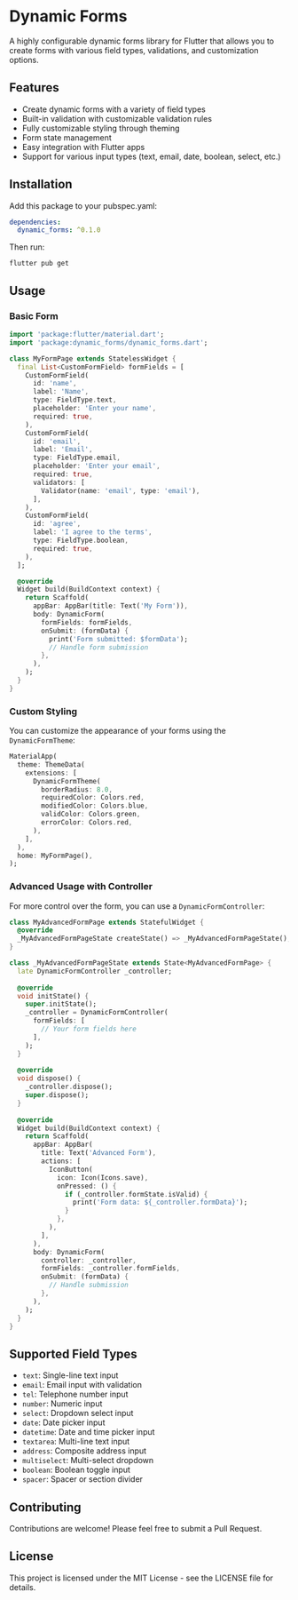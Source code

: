 # Dynamic Forms

A highly configurable dynamic forms library for Flutter that allows you to create forms with various field types, validations, and customization options.

## Features

- Create dynamic forms with a variety of field types
- Built-in validation with customizable validation rules
- Fully customizable styling through theming
- Form state management
- Easy integration with Flutter apps
- Support for various input types (text, email, date, boolean, select, etc.)

## Installation

Add this package to your pubspec.yaml:

```yaml
dependencies:
  dynamic_forms: ^0.1.0
```

Then run:

```
flutter pub get
```

## Usage

### Basic Form

```dart
import 'package:flutter/material.dart';
import 'package:dynamic_forms/dynamic_forms.dart';

class MyFormPage extends StatelessWidget {
  final List<CustomFormField> formFields = [
    CustomFormField(
      id: 'name',
      label: 'Name',
      type: FieldType.text,
      placeholder: 'Enter your name',
      required: true,
    ),
    CustomFormField(
      id: 'email',
      label: 'Email',
      type: FieldType.email,
      placeholder: 'Enter your email',
      required: true,
      validators: [
        Validator(name: 'email', type: 'email'),
      ],
    ),
    CustomFormField(
      id: 'agree',
      label: 'I agree to the terms',
      type: FieldType.boolean,
      required: true,
    ),
  ];

  @override
  Widget build(BuildContext context) {
    return Scaffold(
      appBar: AppBar(title: Text('My Form')),
      body: DynamicForm(
        formFields: formFields,
        onSubmit: (formData) {
          print('Form submitted: $formData');
          // Handle form submission
        },
      ),
    );
  }
}
```

### Custom Styling

You can customize the appearance of your forms using the `DynamicFormTheme`:

```dart
MaterialApp(
  theme: ThemeData(
    extensions: [
      DynamicFormTheme(
        borderRadius: 8.0,
        requiredColor: Colors.red,
        modifiedColor: Colors.blue,
        validColor: Colors.green,
        errorColor: Colors.red,
      ),
    ],
  ),
  home: MyFormPage(),
);
```

### Advanced Usage with Controller

For more control over the form, you can use a `DynamicFormController`:

```dart
class MyAdvancedFormPage extends StatefulWidget {
  @override
  _MyAdvancedFormPageState createState() => _MyAdvancedFormPageState();
}

class _MyAdvancedFormPageState extends State<MyAdvancedFormPage> {
  late DynamicFormController _controller;
  
  @override
  void initState() {
    super.initState();
    _controller = DynamicFormController(
      formFields: [
        // Your form fields here
      ],
    );
  }
  
  @override
  void dispose() {
    _controller.dispose();
    super.dispose();
  }
  
  @override
  Widget build(BuildContext context) {
    return Scaffold(
      appBar: AppBar(
        title: Text('Advanced Form'),
        actions: [
          IconButton(
            icon: Icon(Icons.save),
            onPressed: () {
              if (_controller.formState.isValid) {
                print('Form data: ${_controller.formData}');
              }
            },
          ),
        ],
      ),
      body: DynamicForm(
        controller: _controller,
        formFields: _controller.formFields,
        onSubmit: (formData) {
          // Handle submission
        },
      ),
    );
  }
}
```

## Supported Field Types

- `text`: Single-line text input
- `email`: Email input with validation
- `tel`: Telephone number input
- `number`: Numeric input
- `select`: Dropdown select input
- `date`: Date picker input
- `datetime`: Date and time picker input
- `textarea`: Multi-line text input
- `address`: Composite address input
- `multiselect`: Multi-select dropdown
- `boolean`: Boolean toggle input
- `spacer`: Spacer or section divider

## Contributing

Contributions are welcome! Please feel free to submit a Pull Request.

## License

This project is licensed under the MIT License - see the LICENSE file for details.